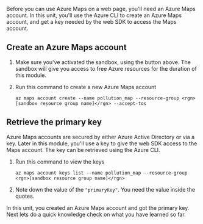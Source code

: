 Before you can use Azure Maps on a web page, you'll need an Azure Maps account. In this unit, you'll use the Azure CLI to create an Azure Maps account, and get a key needed by the web SDK to access the Maps account.

## Create an Azure Maps account

1. Make sure you've activated the sandbox, using the button above. The sandbox will give you access to free Azure resources for the duration of this module.

1. Run this command to create a new Azure Maps account

    ```Azure CLI
    az maps account create --name pollution_map --resource-group <rgn>[sandbox resource group name]</rgn> --accept-tos
    ```

## Retrieve the primary key

Azure Maps accounts are secured by either Azure Active Directory or via a key. Later in this module, you'll use a key to give the web SDK access to the Maps account. The key can be retrieved using the Azure CLI.

1. Run this command to view the keys

    ```Azure CLI
    az maps account keys list --name pollution_map --resource-group <rgn>[sandbox resource group name]</rgn>
    ```

1. Note down the value of the `"primaryKey"`. You need the value inside the quotes.

In this unit, you created an Azure Maps account and got the primary key. Next lets do a quick knowledge check on what you have learned so far.
